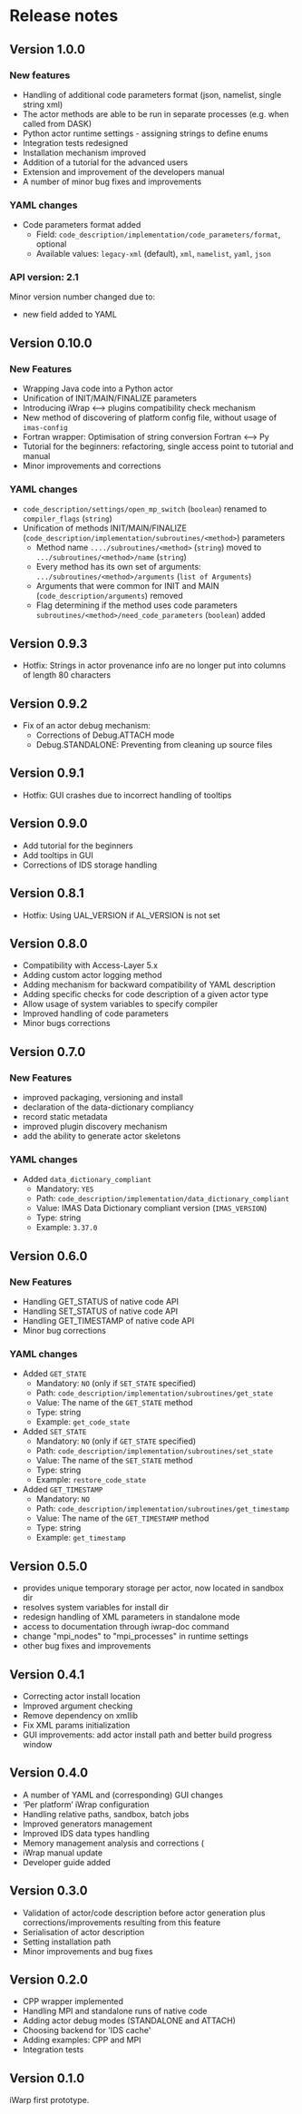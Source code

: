 # Release notes

## Version 1.0.0

### New features
* Handling of additional code parameters format (json, namelist, single string xml)
* The actor methods are able to be run in separate processes (e.g. when called from DASK)
* Python actor runtime settings - assigning strings to define enums
* Integration tests redesigned
* Installation mechanism improved
* Addition of a tutorial for the advanced users
* Extension and improvement of the developers manual
* A number of minor bug fixes and improvements

### YAML changes
* Code parameters format added
  * Field: `code_description/implementation/code_parameters/format`, optional
  * Available values: `legacy-xml` (default), `xml`, `namelist`, `yaml`, `json` 

### API version: 2.1
Minor version number changed due to:
* new field added to YAML


## Version 0.10.0
### New Features
* Wrapping Java code into a Python actor
* Unification of INIT/MAIN/FINALIZE parameters
* Introducing iWrap <--> plugins compatibility check mechanism
* New method of discovering of platform config file, without usage of `imas-config`
* Fortran wrapper: Optimisation of string conversion Fortran <--> Py
* Tutorial for the beginners: refactoring, single access point to tutorial and manual
* Minor improvements and corrections

### YAML changes
* `code_description/settings/open_mp_switch` (`boolean`) renamed to `compiler_flags` (`string`)
* Unification of methods INIT/MAIN/FINALIZE (`code_description/implementation/subroutines/<method>`) parameters
  * Method name `..../subroutines/<method>` (`string`) moved to `.../subroutines/<method>/name` (`string`)
  * Every method has its own set of arguments: `.../subroutines/<method>/arguments` (`list of Arguments`)
  * Arguments that were common for INIT and MAIN (`code_description/arguments`) removed
  * Flag determining if the method uses code parameters `subroutines/<method>/need_code_parameters` (`boolean`) added

## Version 0.9.3
* Hotfix:  Strings in actor provenance info are no longer put into columns of length 80 characters

## Version 0.9.2
* Fix of an actor debug mechanism:
  * Corrections of Debug.ATTACH mode
  * Debug.STANDALONE: Preventing from cleaning up source files

## Version 0.9.1
* Hotfix: GUI crashes due to incorrect handling of tooltips

## Version 0.9.0
* Add tutorial for the beginners
* Add tooltips in GUI
* Corrections of IDS storage handling

## Version 0.8.1
* Hotfix: Using UAL_VERSION if AL_VERSION is not set

## Version 0.8.0
* Compatibility with Access-Layer 5.x 
* Adding custom actor logging method 
* Adding mechanism for backward compatibility of YAML description
* Adding specific checks for code description of a given actor type
* Allow usage of system variables to specify compiler 
* Improved handling of code parameters 
* Minor bugs corrections

## Version 0.7.0

### New Features
* improved packaging, versioning and install
* declaration of the data-dictionary compliancy
* record static metadata
* improved plugin discovery mechanism
* add the ability to generate actor skeletons

### YAML changes
* Added `data_dictionary_compliant`
  * Mandatory: `YES` 
  * Path: `code_description/implementation/data_dictionary_compliant`
  * Value: IMAS Data Dictionary compliant version (`IMAS_VERSION`)
  * Type: string
  * Example: `3.37.0`
  
## Version 0.6.0

### New Features
* Handling GET_STATUS of native code API
* Handling SET_STATUS of native code API
* Handling GET_TIMESTAMP of native code API
* Minor bug corrections

### YAML changes
* Added `GET_STATE`
  * Mandatory: `NO` (only if `SET_STATE` specified)
  * Path: `code_description/implementation/subroutines/get_state`
  * Value: The name of the `GET_STATE` method 
  * Type: string
  * Example: `get_code_state`
* Added `SET_STATE`
  * Mandatory: `NO` (only if `GET_STATE` specified)
  * Path: `code_description/implementation/subroutines/set_state`
  * Value: The name of the `SET_STATE` method 
  * Type: string
  * Example: `restore_code_state`
* Added `GET_TIMESTAMP`
  * Mandatory: `NO` 
  * Path: `code_description/implementation/subroutines/get_timestamp`
  * Value: The name of the `GET_TIMESTAMP` method 
  * Type: string
  * Example: `get_timestamp`

## Version 0.5.0
* provides unique temporary storage per actor, now located in sandbox dir
* resolves system variables for install dir
* redesign handling of XML parameters in standalone mode
* access to documentation through iwrap-doc command
* change "mpi_nodes" to "mpi_processes" in runtime settings
* other bug fixes and improvements

## Version 0.4.1
* Correcting actor install location
* Improved argument checking
* Remove dependency on xmllib
* Fix XML params initialization
* GUI improvements: add actor install path and better build progress window

## Version 0.4.0
* A number of YAML and (corresponding) GUI changes
* ‘Per platform’ iWrap configuration
* Handling relative paths, sandbox, batch jobs
* Improved generators management
* Improved IDS data types handling
* Memory management analysis and corrections (
* iWrap manual update
* Developer guide added

## Version 0.3.0
* Validation of actor/code description before actor generation plus corrections/improvements resulting from this feature
* Serialisation of actor description
* Setting installation path
* Minor improvements and bug fixes

## Version 0.2.0
* CPP wrapper implemented
* Handling MPI and standalone runs of native code
* Adding actor debug modes (STANDALONE and ATTACH)
* Choosing backend for 'IDS cache'
* Adding examples: CPP and MPI
* Integration tests

## Version 0.1.0
iWarp first prototype.

